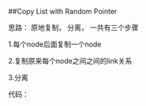 ##Copy List with Random Pointer    

思路： 原地复制， 分离， 一共有三个步骤

1.每个node后面复制一个node

2.复制原来每个node之间之间的link关系

3.分离



代码：

	
